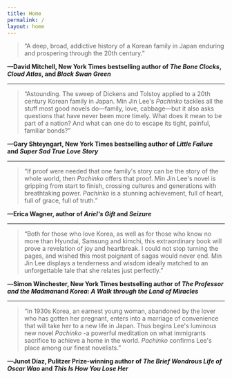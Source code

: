 ```yaml
---
title: Home
permalink: /
layout: home
---
```



> “A deep, broad, addictive history of a Korean family in Japan enduring and prospering through the 20th century.”

**—David Mitchell, New York Times bestselling author of *The Bone Clocks*, *Cloud Atlas*, and *Black Swan Green***

---

> “Astounding. The sweep of Dickens and Tolstoy applied to a 20th century Korean family in Japan. Min Jin Lee's *Pachinko* tackles all the stuff most good novels do—family, love, cabbage—but it also asks questions that have never been more timely. What does it mean to be part of a nation? And what can one do to escape its tight, painful, familiar bonds?”

**—Gary Shteyngart, New York Times bestselling author of *Little Failure* and *Super Sad True Love Story***

---

> “If proof were needed that one family's story can be the story of the whole world, then *Pachinko* offers that proof. Min Jin Lee's novel is gripping from start to finish, crossing cultures and generations with breathtaking power. *Pachinko* is a stunning achievement, full of heart, full of grace, full of truth.”

**—Erica Wagner, author of *Ariel's Gift* and *Seizure***

---

> “Both for those who love Korea, as well as for those who know no more than Hyundai, Samsung and kimchi, this extraordinary book will prove a revelation of joy and heartbreak. I could not stop turning the pages, and wished this most poignant of sagas would never end. Min Jin Lee displays a tenderness and wisdom ideally matched to an unforgettable tale that she relates just perfectly.”

—**Simon Winchester, New York Times bestselling author of *The Professor and the Madman*and *Korea: A Walk through the Land of Miracles***

---

> “In 1930s Korea, an earnest young woman, abandoned by the lover who has gotten her pregnant, enters into a marriage of convenience that will take her to a new life in Japan. Thus begins Lee's luminous new novel *Pachinko* -a powerful meditation on what immigrants sacrifice to achieve a home in the world. *Pachinko* confirms Lee's place among our finest novelists.”

**—Junot D&iacute;az, Pulitzer Prize-winning author of *The Brief Wondrous Life of Oscar Wao* and *This Is How You Lose Her***